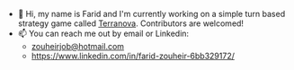 - 👋 Hi, my name is Farid and I'm currently working on a simple turn based strategy game called [Terranova](https://github.com/zhrfrd/Terranova). Contributors are welcomed!
- 📫 You can reach me out by email or Linkedin:
  - zouheirjob@hotmail.com
  - https://www.linkedin.com/in/farid-zouheir-6bb329172/

<!---
zhrfrd/zhrfrd is a ✨ special ✨ repository because its `README.md` (this file) appears on your GitHub profile.
You can click the Preview link to take a look at your changes.
--->
